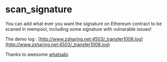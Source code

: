 # scan_signature

You can add what ever you want the signature on Ethereum contract to be scaned in mempool, including some signature with vulnarable issues!

The demo log : [http://www.zsharing.net:4503/_transfer1008.log](http://www.zsharing.net:4503/_transfer1008.log)

Thanks to awesome [whatsabi](https://github.com/shazow/whatsabi).